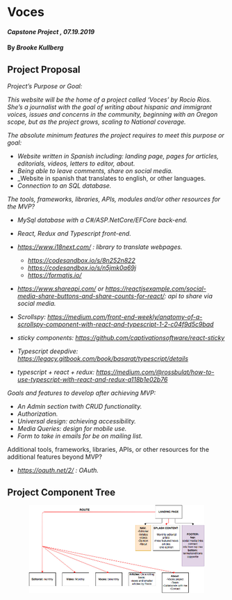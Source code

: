 # Voces

#### _Capstone Project , 07.19.2019_

#### By _Brooke Kullberg_

## Project Proposal

_Project’s Purpose or Goal:_ 

_This website will be the home of a project called ‘Voces’ by Rocio Rios. She’s a journalist with the goal of writing about hispanic and immigrant voices, issues and concerns in the community, beginning with an Oregon scope, but as the project grows, scaling to National coverage._

_The absolute minimum features the project requires to meet this purpose or goal:_

* _Website written in Spanish including: landing page, pages for articles, editorials, videos, letters to editor, about._
* _Being able to leave comments, share on social media._
* _Website in spanish that translates to english, or other languages.
* _Connection to an SQL database._

_The tools, frameworks, libraries, APIs, modules and/or other resources for the MVP?_

* _MySql database with a C#/ASP.NetCore/EFCore back-end._
* _React, Redux and Typescript front-end._
* _https://www.i18next.com/ : library to translate webpages._
    * _https://codesandbox.io/s/8n252n822_
    * _https://codesandbox.io/s/n5jmk0q69j_
    * _https://formatjs.io/_
    
* _https://www.shareapi.com/  or  https://reactjsexample.com/social-media-share-buttons-and-share-counts-for-react/: api to share via social media._
* _Scrollspy: https://medium.com/front-end-weekly/anatomy-of-a-scrollspy-component-with-react-and-typescript-1-2-c04f9d5c9bad_
* _sticky components: https://github.com/captivationsoftware/react-sticky_
* _Typescript deepdive: https://legacy.gitbook.com/book/basarat/typescript/details_
* _typescript + react + redux: https://medium.com/@rossbulat/how-to-use-typescript-with-react-and-redux-a118b1e02b76_

_Goals and features to develop after achieving MVP:_

* _An Admin section twith CRUD functionality._
* _Authorization._
* _Universal design: achieving accessibility._ 
* _Media Queries: design for mobile use._
* _Form to take in emails for be on mailing list._

Additional tools, frameworks, libraries, APIs, or other resources for the additional features beyond MVP?

* _https://oauth.net/2/ : OAuth._

## Project Component Tree

<p align="center">
  <img src="./Voces/client/src/assets/VocesComponentTree.jpg" alt="image of component structure" height="80%" width="80%">
</p>
